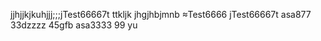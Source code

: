 jjhjjkjkuhjjj;;;jTest66667t 
ttkljk
jhgjhbjmnb
≈Test6666 
jTest66667t 
asa877
33dzzzz
45gfb
asa3333
99
yu
